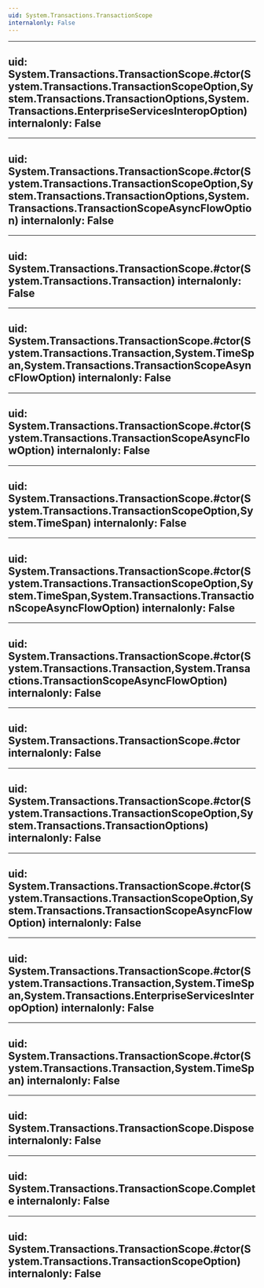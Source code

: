 ```yaml
---
uid: System.Transactions.TransactionScope
internalonly: False
---
```


---
uid: System.Transactions.TransactionScope.#ctor(System.Transactions.TransactionScopeOption,System.Transactions.TransactionOptions,System.Transactions.EnterpriseServicesInteropOption)
internalonly: False
---

---
uid: System.Transactions.TransactionScope.#ctor(System.Transactions.TransactionScopeOption,System.Transactions.TransactionOptions,System.Transactions.TransactionScopeAsyncFlowOption)
internalonly: False
---

---
uid: System.Transactions.TransactionScope.#ctor(System.Transactions.Transaction)
internalonly: False
---

---
uid: System.Transactions.TransactionScope.#ctor(System.Transactions.Transaction,System.TimeSpan,System.Transactions.TransactionScopeAsyncFlowOption)
internalonly: False
---

---
uid: System.Transactions.TransactionScope.#ctor(System.Transactions.TransactionScopeAsyncFlowOption)
internalonly: False
---

---
uid: System.Transactions.TransactionScope.#ctor(System.Transactions.TransactionScopeOption,System.TimeSpan)
internalonly: False
---

---
uid: System.Transactions.TransactionScope.#ctor(System.Transactions.TransactionScopeOption,System.TimeSpan,System.Transactions.TransactionScopeAsyncFlowOption)
internalonly: False
---

---
uid: System.Transactions.TransactionScope.#ctor(System.Transactions.Transaction,System.Transactions.TransactionScopeAsyncFlowOption)
internalonly: False
---

---
uid: System.Transactions.TransactionScope.#ctor
internalonly: False
---

---
uid: System.Transactions.TransactionScope.#ctor(System.Transactions.TransactionScopeOption,System.Transactions.TransactionOptions)
internalonly: False
---

---
uid: System.Transactions.TransactionScope.#ctor(System.Transactions.TransactionScopeOption,System.Transactions.TransactionScopeAsyncFlowOption)
internalonly: False
---

---
uid: System.Transactions.TransactionScope.#ctor(System.Transactions.Transaction,System.TimeSpan,System.Transactions.EnterpriseServicesInteropOption)
internalonly: False
---

---
uid: System.Transactions.TransactionScope.#ctor(System.Transactions.Transaction,System.TimeSpan)
internalonly: False
---

---
uid: System.Transactions.TransactionScope.Dispose
internalonly: False
---

---
uid: System.Transactions.TransactionScope.Complete
internalonly: False
---

---
uid: System.Transactions.TransactionScope.#ctor(System.Transactions.TransactionScopeOption)
internalonly: False
---
